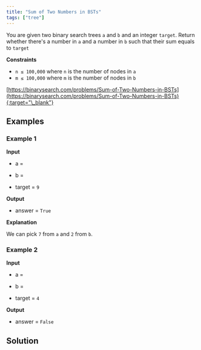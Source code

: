 ```yaml
---
title: "Sum of Two Numbers in BSTs"
tags: ["tree"]
---
```


You are given two binary search trees `a` and `b` and an integer `target`. Return whether there's a number in `a` and a number in `b` such that their sum equals to `target`

**Constraints**

- `n ≤ 100,000` where `n` is the number of nodes in `a`
- `m ≤ 100,000` where `m` is the number of nodes in `b`

[https://binarysearch.com/problems/Sum-of-Two-Numbers-in-BSTs](https://binarysearch.com/problems/Sum-of-Two-Numbers-in-BSTs){:target="\_blank"}

<script src="/assets/js/viz/viz.js"></script>
<script src="/assets/js/viz/lite.render.js"></script>

## Examples

### Example 1

**Input**

- a =

<div id="example1A" style="text-align: center"></div>
<script>
  var viz = new Viz();
  
  viz.renderSVGElement("digraph example1A { 0 [label = 5]; C0 [style = invis, width = 0, label = \"\"]; 1 [label = 3]; C1 [style = invis, width = 0, label = \"\"]; 2 [label = 7]; C2 [style = invis, width = 0, label = \"\"]; 0 -> 1; 0 -> C0 [style = invis]; 0 -> 2; {rank = same; 1 -> C0 -> 2 [style = invis]}; 1 -> L1 [style = invis]; 1 -> C1 [style = invis]; 1 -> R1 [style = invis]; {rank = same; L1 -> C1 -> R1 [style = invis]}; L1 [style = invis, width = 0, label = \"\"]; R1 [style = invis, width = 0, label = \"\"]; 2 -> L2 [style = invis]; 2 -> C2 [style = invis]; 2 -> R2 [style = invis]; {rank = same; L2 -> C2 -> R2 [style = invis]}; L2 [style = invis, width = 0, label = \"\"]; R2 [style = invis, width = 0, label = \"\"] }")
  .then(function(element) {
    document.getElementById("example1A").appendChild(element);
  })
  .catch(error => {
    viz = new Viz();
    console.error(error);
  });
</script>

- b =

<div id="example1B" style="text-align: center"></div>
<script>
  var viz = new Viz();
  
  viz.renderSVGElement("digraph example1B { 0 [label = 4]; C0 [style = invis, width = 0, label = \"\"]; 1 [label = 2]; C1 [style = invis, width = 0, label = \"\"]; 2 [label = 8]; C2 [style = invis, width = 0, label = \"\"]; 0 -> 1; 0 -> C0 [style = invis]; 0 -> 2; {rank = same; 1 -> C0 -> 2 [style = invis]}; 1 -> L1 [style = invis]; 1 -> C1 [style = invis]; 1 -> R1 [style = invis]; {rank = same; L1 -> C1 -> R1 [style = invis]}; L1 [style = invis, width = 0, label = \"\"]; R1 [style = invis, width = 0, label = \"\"]; 2 -> L2 [style = invis]; 2 -> C2 [style = invis]; 2 -> R2 [style = invis]; {rank = same; L2 -> C2 -> R2 [style = invis]}; L2 [style = invis, width = 0, label = \"\"]; R2 [style = invis, width = 0, label = \"\"] }")
  .then(function(element) {
    document.getElementById("example1B").appendChild(element);
  })
  .catch(error => {
    viz = new Viz();
    console.error(error);
  });
</script>

- target = `9`

**Output**

- answer = `True`

**Explanation**

We can pick `7` from `a` and `2` from `b`.

### Example 2

**Input**

- a =

<div id="example2A" style="text-align: center"></div>
<script>
  var viz = new Viz();
  
  viz.renderSVGElement("digraph example2A { 0 [label = 5]; C0 [style = invis, width = 0, label = \"\"]; 1 [label = 3]; C1 [style = invis, width = 0, label = \"\"]; 2 [label = 7]; C2 [style = invis, width = 0, label = \"\"]; 0 -> 1; 0 -> C0 [style = invis]; 0 -> 2; {rank = same; 1 -> C0 -> 2 [style = invis]}; 1 -> L1 [style = invis]; 1 -> C1 [style = invis]; 1 -> R1 [style = invis]; {rank = same; L1 -> C1 -> R1 [style = invis]}; L1 [style = invis, width = 0, label = \"\"]; R1 [style = invis, width = 0, label = \"\"]; 2 -> L2 [style = invis]; 2 -> C2 [style = invis]; 2 -> R2 [style = invis]; {rank = same; L2 -> C2 -> R2 [style = invis]}; L2 [style = invis, width = 0, label = \"\"]; R2 [style = invis, width = 0, label = \"\"] }")
  .then(function(element) {
    document.getElementById("example2A").appendChild(element);
  })
  .catch(error => {
    viz = new Viz();
    console.error(error);
  });
</script>

- b =

<div id="example2B" style="text-align: center"></div>
<script>
  var viz = new Viz();
  
  viz.renderSVGElement("digraph example2B { 0 [label = 4]; C0 [style = invis, width = 0, label = \"\"]; 1 [label = 2]; C1 [style = invis, width = 0, label = \"\"]; 2 [label = 8]; C2 [style = invis, width = 0, label = \"\"]; 0 -> 1; 0 -> C0 [style = invis]; 0 -> 2; {rank = same; 1 -> C0 -> 2 [style = invis]}; 1 -> L1 [style = invis]; 1 -> C1 [style = invis]; 1 -> R1 [style = invis]; {rank = same; L1 -> C1 -> R1 [style = invis]}; L1 [style = invis, width = 0, label = \"\"]; R1 [style = invis, width = 0, label = \"\"]; 2 -> L2 [style = invis]; 2 -> C2 [style = invis]; 2 -> R2 [style = invis]; {rank = same; L2 -> C2 -> R2 [style = invis]}; L2 [style = invis, width = 0, label = \"\"]; R2 [style = invis, width = 0, label = \"\"] }")
  .then(function(element) {
    document.getElementById("example2B").appendChild(element);
  })
  .catch(error => {
    viz = new Viz();
    console.error(error);
  });
</script>

- target = `4`

**Output**

- answer = `False`

## Solution

<script src="https://gist.github.com/yaeba/16da7be5123724fcf6eccc25581cef5a.js?file=Sum-of-Two-Numbers-in-BSTs.cpp"></script>
